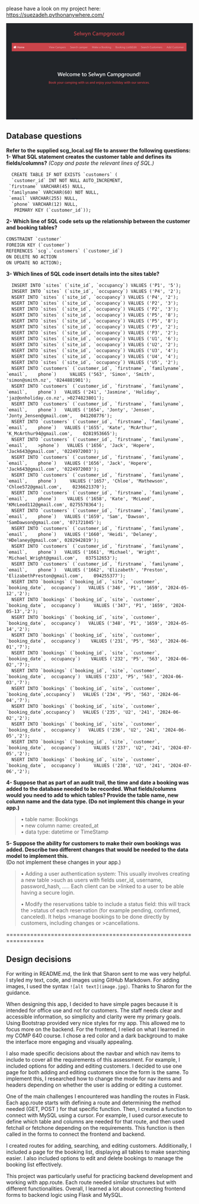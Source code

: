 

please have a look on my project here: https://suezadeh.pythonanywhere.com/  


 ![SelwynCampground](Docs/SelwynCampground.png)


## Database questions

**Refer to the supplied scg_local.sql file to answer the following questions:** 
**1- What SQL statement creates the customer table and defines its fields/columns?**
   *(Copy and paste the relevant lines of SQL.)*      

      CREATE TABLE IF NOT EXISTS `customers` (  
      `customer_id` INT NOT NULL AUTO_INCREMENT,  
     `firstname` VARCHAR(45) NULL,  
     `familyname` VARCHAR(60) NOT NULL,  
     `email` VARCHAR(255) NULL,  
      `phone` VARCHAR(12) NULL,  
       PRIMARY KEY (`customer_id`));      
  
  
**2- Which line of SQL code sets up the relationship between the customer and booking tables?**     
    
    CONSTRAINT `customer`  
    FOREIGN KEY (`customer`)  
    REFERENCES `scg`.`customers` (`customer_id`)  
    ON DELETE NO ACTION  
    ON UPDATE NO ACTION);  
  
  **3- Which lines of SQL code insert details into the sites table?**    

      INSERT INTO `sites` (`site_id`, `occupancy`) VALUES ('P1', '5');    
      INSERT INTO `sites` (`site_id`, `occupancy`) VALUES ('P4', '2');    
      NSERT INTO `sites` (`site_id`, `occupancy`) VALUES ('P4', '2');    
      NSERT INTO `sites` (`site_id`, `occupancy`) VALUES ('P2', '3');  
      NSERT INTO `sites` (`site_id`, `occupancy`) VALUES ('P2', '3');  
      NSERT INTO `sites` (`site_id`, `occupancy`) VALUES ('P5', '8');  
      NSERT INTO `sites` (`site_id`, `occupancy`) VALUES ('P5', '8');  
      NSERT INTO `sites` (`site_id`, `occupancy`) VALUES ('P3', '2');  
      NSERT INTO `sites` (`site_id`, `occupancy`) VALUES ('P3', '2');  
      NSERT INTO `sites` (`site_id`, `occupancy`) VALUES ('U1', '6');  
      NSERT INTO `sites` (`site_id`, `occupancy`) VALUES ('U2', '2');  
      NSERT INTO `sites` (`site_id`, `occupancy`) VALUES ('U3', '4');  
      NSERT INTO `sites` (`site_id`, `occupancy`) VALUES ('U4', '4');  
      NSERT INTO `sites` (`site_id`, `occupancy`) VALUES ('U5', '2');  
      NSERT INTO `customers` (`customer_id`, `firstname`, `familyname`, `email`,    phone`)     VALUES ('563', 'Simon', 'Smith', 'simon@smith.nz', '0244881901');  
      NSERT INTO `customers` (`customer_id`, `firstname`, `familyname`, `email`,    phone`)   VALUES ('241', 'Jasmine', 'Holiday', 'jaz@onholiday.co.nz', >0274823801');
      NSERT INTO `customers` (`customer_id`, `firstname`, `familyname`, `email`,    phone`)   VALUES ('1654', 'Jonty', 'Jensen', 'Jonty_Jensen@gmail.com',   041208776');  
      NSERT INTO `customers` (`customer_id`, `firstname`, `familyname`, `email`,    phone`)   VALUES ('1655', 'Kate', 'McArthur', 'K_McArthur94@gmail.com',    0281953665');  
      NSERT INTO `customers` (`customer_id`, `firstname`, `familyname`, `email`,    >phone`)   VALUES ('1656', 'Jack', 'Hopere', 'Jack643@gmail.com', '0224972003');  
      NSERT INTO `customers` (`customer_id`, `firstname`, `familyname`, `email`,    phone`)   VALUES ('1656', 'Jack', 'Hopere', 'Jack643@gmail.com', '0224972003');  
      NSERT INTO `customers` (`customer_id`, `firstname`, `familyname`, `email`,    phone`)     VALUES ('1657', 'Chloe', 'Mathewson', 'Chloe572@gmail.com',    0236621370');    
      NSERT INTO `customers` (`customer_id`, `firstname`, `familyname`, `email`,    phone`)    VALUES ('1658', 'Kate', 'McLeod', 'KMcLeod112@gmail.com', 0275578364');  
      NSERT INTO `customers` (`customer_id`, `firstname`, `familyname`, `email`,    phone`)   VALUES ('1659', 'Sam', 'Dawson', 'SamDawson@gmail.com', '071721045');  
      NSERT INTO `customers` (`customer_id`, `firstname`, `familyname`, `email`,    phone`)   VALUES ('1660', 'Heidi', 'Delaney', 'HDelaney@gmail.com', 0282942819');  
      NSERT INTO `customers` (`customer_id`, `firstname`, `familyname`, `email`,    phone`)   VALUES ('1661', 'Michael', 'Wright', 'Michael_Wright@gmail.com',   037512653');  
      NSERT INTO `customers` (`customer_id`, `firstname`, `familyname`, `email`,    phone`)   VALUES ('1662', 'Elizabeth', 'Preston', 'ElizabethPreston@gmail.com',    094255377');  
      NSERT INTO `bookings` (`booking_id`, `site`, `customer`, `booking_date`,  occupancy`)   VALUES ('346', 'P1', '1659', '2024-05-12','2');   
      NSERT INTO `bookings` (`booking_id`, `site`, `customer`, `booking_date`,  occupancy`)     VALUES ('347', 'P1', '1659', '2024-05-13','2');  
      NSERT INTO `bookings` (`booking_id`, `site`, `customer`, `booking_date`,  occupancy`)   VALUES ('348', 'P1', '1659', '2024-05-14','2');   
      NSERT INTO `bookings` (`booking_id`, `site`, `customer`, `booking_date`,  occupancy`)    VALUES ('231', 'P5', '563', '2024-06-01','7');   
      NSERT INTO `bookings` (`booking_id`, `site`, `customer`, `booking_date`,  occupancy`)    VALUES ('232', 'P5', '563', '2024-06-02','7');  
      NSERT INTO `bookings` (`booking_id`, `site`, `customer`, `booking_date`,  occupancy`)  VALUES ('233', 'P5', '563', '2024-06-03','7');  
      NSERT INTO `bookings` (`booking_id`, `site`, `customer`, `booking_date`,occupancy`)   VALUES ('234', 'P5', '563', '2024-06-04','7');  
      NSERT INTO `bookings` (`booking_id`, `site`, `customer`, `booking_date`,occupancy`)   VALUES ('235', 'U2', '241', '2024-06-02','2');    
      NSERT INTO `bookings` (`booking_id`, `site`, `customer`, `booking_date`,  occupancy`)   VALUES ('236', 'U2', '241', '2024-06-05','2');  
      NSERT INTO `bookings` (`booking_id`, `site`, `customer`, `booking_date`,  occupancy`)     VALUES ('237', 'U2', '241', '2024-07-05','2');  
      NSERT INTO `bookings` (`booking_id`, `site`, `customer`, `booking_date`,  occupancy`)     VALUES ('238', 'U2', '241', '2024-07-06','2'); 

**4- Suppose that as part of an audit trail, the time and date a booking was added to the database needed to be recorded. What fields/columns would you need to add to which tables? Provide the table name, new column name and the data type. (Do not implement this change in your app.)**   

> •	table name: Bookings    
> •	new column name: created_at    
> •	data type: datetime or TimeStamp         
	
**5- Suppose the ability for customers to make their own bookings was added. Describe two different changes that would be needed to the data model to implement this.**  
   (Do not implement these changes in your app.)         

> • Adding a user authentication system: This usually involves creating a new table >such as users with fields user_id, username, password_hash, ..... Each client can be >linked to a user to be able having a secure login.  
>
> • Modify the reservations table to include a status field: this will track the >status of each reservation (for example pending, confirmed, canceled). It helps >manage bookings to be done directly by customers, including changes or >cancellations.        
	
=================================================================

 ## Design decisions

For writing in README.md, the link that Sharon sent to me was very helpful. I styled my text, code, and images using GitHub Markdown. For adding images, I used the syntax `![alt text](image.jpg)`. Thanks to Sharon for the guidance.

When designing this app, I decided to have simple pages because it is intended for office use and not for customers. The staff needs clear and accessible information, so simplicity and clarity were my primary goals. Using Bootstrap provided very nice styles for my app. This allowed me to focus more on the backend. For the frontend, I relied on what I learned in my COMP 640 course. I chose a red color and a dark background to make the interface more engaging and visually appealing.

I also made specific decisions about the navbar and which nav items to include to cover all the requirements of this assessment. For example, I included options for adding and editing customers. I decided to use one page for both adding and editing customers since the form is the same. To implement this, I researched how to change the mode for nav items and headers depending on whether the user is adding or editing a customer.

One of the main challenges I encountered was handling the routes in Flask. Each app.route starts with defining a route and determining the method needed (GET, POST ) for that specific function. Then, I created a function to connect with MySQL using a cursor. For example, I used cursor.execute to define which table and columns are needed for that route, and then used fetchall or fetchone depending on the requirements. This function is then called in the forms to connect the frontend and backend.

I created routes for adding, searching, and editing customers. Additionally, I included a page for the booking list, displaying all tables to make searching easier. I also included options to edit and delete bookings to manage the booking list effectively.

This project was particularly useful for practicing backend development and working with app.route. Each route needed similar structures but with different functionalities. Overall, I learned a lot about connecting frontend forms to backend logic using Flask and MySQL.

